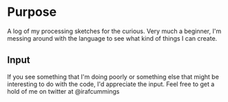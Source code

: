 # Purpose
A log of my processing sketches for the curious. Very much a beginner, I'm messing around with the language to see what kind of things I can create.

## Input
If you see something that I'm doing poorly or something else that might be interesting to do with the code, I'd appreciate the input. Feel free to get a hold of me on twitter at @irafcummings
